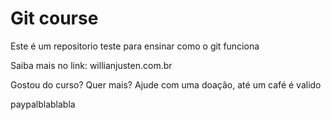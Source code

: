 # Git course

Este é um repositorio teste para ensinar como o git funciona

Saiba mais no link: willianjusten.com.br

Gostou do curso? Quer mais? Ajude com uma doação, até um café é valido

paypalblablabla
